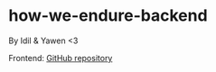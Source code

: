 # how-we-endure-backend
By Idil & Yawen <3

Frontend: [GitHub repository](https://github.com/yawenx2004/how-we-endure-frontend)
